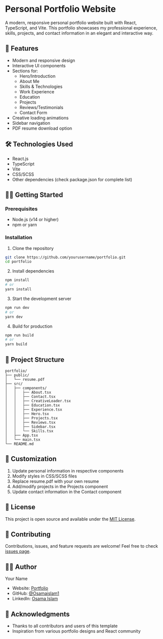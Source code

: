 # Personal Portfolio Website

A modern, responsive personal portfolio website built with React, TypeScript, and Vite. This portfolio showcases my professional experience, skills, projects, and contact information in an elegant and interactive way.

## 🚀 Features

- Modern and responsive design
- Interactive UI components
- Sections for:
  - Hero/Introduction
  - About Me
  - Skills & Technologies
  - Work Experience
  - Education
  - Projects
  - Reviews/Testimonials
  - Contact Form
- Creative loading animations
- Sidebar navigation
- PDF resume download option

## 🛠️ Technologies Used

- React.js
- TypeScript
- Vite
- CSS/SCSS
- Other dependencies (check package.json for complete list)

## 🏃‍♂️ Getting Started

### Prerequisites

- Node.js (v14 or higher)
- npm or yarn

### Installation

1. Clone the repository
```bash
git clone https://github.com/yourusername/portfolio.git
cd portfolio
```

2. Install dependencies
```bash
npm install
# or
yarn install
```

3. Start the development server
```bash
npm run dev
# or
yarn dev
```

4. Build for production
```bash
npm run build
# or
yarn build
```

## 📁 Project Structure

```
portfolio/
├── public/
│   └── resume.pdf
├── src/
│   ├── components/
│   │   ├── About.tsx
│   │   ├── Contact.tsx
│   │   ├── CreativeLoader.tsx
│   │   ├── Education.tsx
│   │   ├── Experience.tsx
│   │   ├── Hero.tsx
│   │   ├── Projects.tsx
│   │   ├── Reviews.tsx
│   │   ├── Sidebar.tsx
│   │   └── Skills.tsx
│   ├── App.tsx
│   └── main.tsx
└── README.md
```

## 🎨 Customization

1. Update personal information in respective components
2. Modify styles in CSS/SCSS files
3. Replace resume.pdf with your own resume
4. Add/modify projects in the Projects component
5. Update contact information in the Contact component

## 📝 License

This project is open source and available under the [MIT License](LICENSE).

## 🤝 Contributing

Contributions, issues, and feature requests are welcome! Feel free to check [issues page](https://github.com/Osamaislam1/portfolio/issues).

## 👨‍💻 Author

Your Name

- Website: [Portfolio](https://osamaislam.vercel.app)
- GitHub: [@Osamaislam1](https://github.com/Osamaislam1)
- LinkedIn: [Osama Islam](https://linkedin.com/in/osama-islam)

## 🙏 Acknowledgments

- Thanks to all contributors and users of this template
- Inspiration from various portfolio designs and React community
